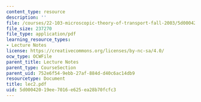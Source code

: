 ```yaml
---
content_type: resource
description: ''
file: /courses/22-103-microscopic-theory-of-transport-fall-2003/5d00042019ee7016e625ea28b70fcfc3_lec2.pdf
file_size: 237270
file_type: application/pdf
learning_resource_types:
- Lecture Notes
license: https://creativecommons.org/licenses/by-nc-sa/4.0/
ocw_type: OCWFile
parent_title: Lecture Notes
parent_type: CourseSection
parent_uid: 752e6f54-9ebb-27af-884d-d40c6ac14db9
resourcetype: Document
title: lec2.pdf
uid: 5d000420-19ee-7016-e625-ea28b70fcfc3
---
```

